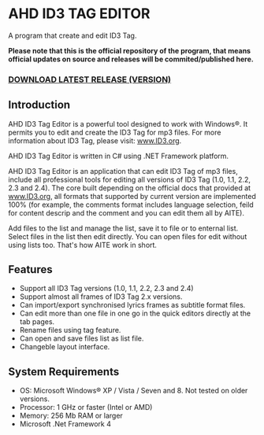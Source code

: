 # AHD ID3 TAG EDITOR
A program that create and edit ID3 Tag.


**Please note that this is the official repository of the program, that means official updates on source and releases will be commited/published here.**

### [DOWNLOAD LATEST RELEASE (VERSION)](https://github.com/alaahadid/AHD-ID3-Tag-Editor/releases)

## Introduction
AHD ID3 Tag Editor is a powerful tool designed to work with Windows®. It permits you to edit and create the ID3 Tag for mp3 files. For more information about ID3 Tag, please visit: www.ID3.org.

AHD ID3 Tag Editor is written in C# using .NET Framework platform.

AHD ID3 Tag Editor is an application that can edit ID3 Tag of mp3 files, include all professional tools for editing all versions of ID3 Tag (1.0, 1.1, 2.2, 2.3 and 2.4). The core built depending on the official docs that provided at www.ID3.org, all formats that supported by current version are implemented 100% (for example, the comments format includes language selection, feild for content descrip and the comment and you can edit them all by AITE).

Add files to the list and manage the list, save it to file or to enternal list. Select files in the list then edit directly. You can open files for edit without using lists too. That's how AITE work in short.

## Features
- Support all ID3 Tag versions (1.0, 1.1, 2.2, 2.3 and 2.4)
- Support almost all frames of ID3 Tag 2.x versions.
- Can import/export synchronised lyrics frames as subtitle format files.
- Can edit more than one file in one go in the quick editors directly at the tab pages.
- Rename files using tag feature.
- Can open and save files list as list file.
- Changeble layout interface.

## System Requirements
- OS: Microsoft Windows® XP / Vista / Seven and 8. Not tested on older versions. 
- Processor:  1 GHz or faster (Intel or AMD) 
- Memory: 256 Mb RAM or larger 
- Microsoft .Net Framework 4 
